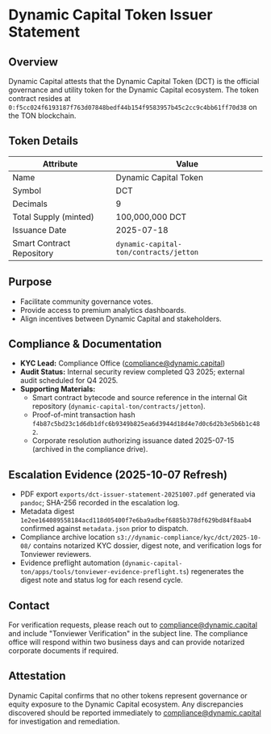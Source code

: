 # Dynamic Capital Token Issuer Statement

## Overview

Dynamic Capital attests that the Dynamic Capital Token (DCT) is the official
governance and utility token for the Dynamic Capital ecosystem. The token
contract resides at
`0:f5cc024f6193187f763d07848bedf44b154f9583957b45c2cc9c4bb61ff70d38` on the TON
blockchain.

## Token Details

| Attribute                 | Value                                  |
| ------------------------- | -------------------------------------- |
| Name                      | Dynamic Capital Token                  |
| Symbol                    | DCT                                    |
| Decimals                  | 9                                      |
| Total Supply (minted)     | 100,000,000 DCT                        |
| Issuance Date             | 2025-07-18                             |
| Smart Contract Repository | `dynamic-capital-ton/contracts/jetton` |

## Purpose

- Facilitate community governance votes.
- Provide access to premium analytics dashboards.
- Align incentives between Dynamic Capital and stakeholders.

## Compliance & Documentation

- **KYC Lead:** Compliance Office (compliance@dynamic.capital)
- **Audit Status:** Internal security review completed Q3 2025; external audit
  scheduled for Q4 2025.
- **Supporting Materials:**
  - Smart contract bytecode and source reference in the internal Git repository
    (`dynamic-capital-ton/contracts/jetton`).
  - Proof-of-mint transaction hash
    `f4b87c5bd23c1d6db1dfc6b9349b825ea6d3944d18d4e7d0c6d2b3e5b6b1c482`.
  - Corporate resolution authorizing issuance dated 2025-07-15 (archived in the
    compliance drive).

## Escalation Evidence (2025-10-07 Refresh)

- PDF export `exports/dct-issuer-statement-20251007.pdf` generated via `pandoc`;
  SHA-256 recorded in the escalation log.
- Metadata digest
  `1e2ee164089558184acd118d05400f7e6ba9adbef6885b378df629bd84f8aab4` confirmed
  against `metadata.json` prior to dispatch.
- Compliance archive location `s3://dynamic-compliance/kyc/dct/2025-10-08/`
  contains notarized KYC dossier, digest note, and verification logs for
  Tonviewer reviewers.
- Evidence preflight automation
  (`dynamic-capital-ton/apps/tools/tonviewer-evidence-preflight.ts`) regenerates
  the digest note and status log for each resend cycle.

## Contact

For verification requests, please reach out to compliance@dynamic.capital and
include "Tonviewer Verification" in the subject line. The compliance office will
respond within two business days and can provide notarized corporate documents
if required.

## Attestation

Dynamic Capital confirms that no other tokens represent governance or equity
exposure to the Dynamic Capital ecosystem. Any discrepancies discovered should
be reported immediately to compliance@dynamic.capital for investigation and
remediation.
